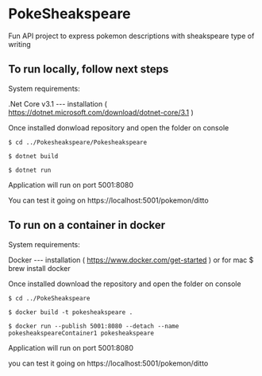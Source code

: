 # PokeSheakspeare

Fun API project to express pokemon descriptions with sheakspeare type of writing

## To run locally, follow next steps


System requirements:

.Net Core v3.1 --- installation ( https://dotnet.microsoft.com/download/dotnet-core/3.1 )

Once installed donwload repository and open the folder on console

```
$ cd ../Pokesheakspeare/Pokesheakspeare

$ dotnet build

$ dotnet run
```

Application will run on port 5001:8080

You can test it going on https://localhost:5001/pokemon/ditto


## To run on a container in docker

System requirements:

Docker --- installation ( https://www.docker.com/get-started ) or for mac $ brew install docker

Once installed download the repository and open the folder on console

```
$ cd ../PokeSheakspeare

$ docker build -t pokesheakspeare .

$ docker run --publish 5001:8080 --detach --name pokesheakspeareContainer1 pokesheakspeare
```

Application will run on port 5001:8080

you can test it going on https://localhost:5001/pokemon/ditto

